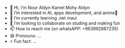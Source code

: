 - 👋 Hi, I’m Nour Aldyn Kamel Mohy Aldyn
- 👀 I’m interested in AI, apps development, and anime👀
- 🌱 I’m currently learning .net maui
- 💞️ I’m looking to collaborate on studing and making fun
- 📫 How to reach me (on whatsAPP: +963992867235)
- 😄 Pronouns: ...
- ⚡ Fun fact: ...

<!---
NourAldynKMHD/NourAldynKMHD is a ✨ special ✨ repository because its `README.md` (this file) appears on your GitHub profile.
You can click the Preview link to take a look at your changes.
--->
